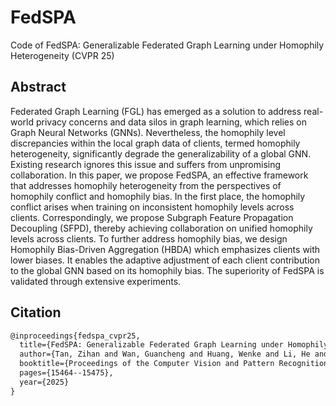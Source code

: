 # FedSPA
Code of FedSPA: Generalizable Federated Graph Learning under Homophily Heterogeneity (CVPR 25)
## Abstract

Federated Graph Learning (FGL) has emerged as a solution to address real-world privacy concerns and data silos in graph learning, which relies on Graph Neural Networks (GNNs). Nevertheless, the homophily level discrepancies within the local graph data of clients, termed homophily heterogeneity, significantly degrade the generalizability of a global GNN. Existing research ignores this issue and suffers from unpromising collaboration. In this paper, we propose FedSPA, an effective framework that addresses homophily heterogeneity from the perspectives of homophily conflict and homophily bias. In the first place, the homophily conflict arises when training on inconsistent homophily levels across clients. Correspondingly, we propose Subgraph Feature Propagation Decoupling (SFPD), thereby achieving collaboration on unified homophily levels across clients. To further address homophily bias, we design Homophily Bias-Driven Aggregation (HBDA) which emphasizes clients with lower biases. It enables the adaptive adjustment of each client contribution to the global GNN based on its homophily bias. The superiority of FedSPA is validated through extensive experiments.

## Citation

``` latex
@inproceedings{fedspa_cvpr25,
  title={FedSPA: Generalizable Federated Graph Learning under Homophily Heterogeneity},
  author={Tan, Zihan and Wan, Guancheng and Huang, Wenke and Li, He and Zhang, Guibin and Yang, Carl and Ye, Mang},
  booktitle={Proceedings of the Computer Vision and Pattern Recognition Conference},
  pages={15464--15475},
  year={2025}
}
```
